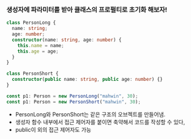 ### 생성자에 파라미터를 받아 클래스의 프로펄티로 초기화 해보자!

```ts
class PersonLong {
  name: string;
  age: number;
  constructor(name: string, age: number) {
    this.name = name;
    this.age = age;
  }
}

class PersonShort {
  constructor(public name: string, public age: number) {}
}

const p1: Person = new PersonLong("mahwin", 30);
const p1: Person = new PersonShort("mahwin", 30);
```

- PersonLong와 PersonShort는 같은 구조의 오브젝트를 만들어냄.
- 생성자 함수 내부에서 접근 제어자를 붙이면 축약해서 코드를 작성할 수 있다,
- public이 외의 접근 제어자도 가능
